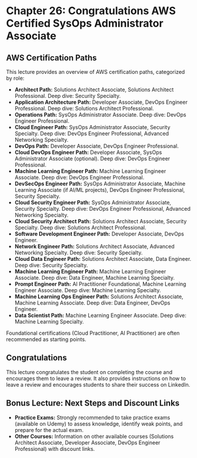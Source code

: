 # Chapter 26: Congratulations AWS Certified SysOps Administrator Associate

## AWS Certification Paths
This lecture provides an overview of AWS certification paths, categorized by role:
-   **Architect Path:** Solutions Architect Associate, Solutions Architect Professional. Deep dive: Security Specialty.
-   **Application Architecture Path:** Developer Associate, DevOps Engineer Professional. Deep dive: Solutions Architect Professional.
-   **Operations Path:** SysOps Administrator Associate. Deep dive: DevOps Engineer Professional.
-   **Cloud Engineer Path:** SysOps Administrator Associate, Security Specialty. Deep dive: DevOps Engineer Professional, Advanced Networking Specialty.
-   **DevOps Path:** Developer Associate, DevOps Engineer Professional.
-   **Cloud DevOps Engineer Path:** Developer Associate, SysOps Administrator Associate (optional). Deep dive: DevOps Engineer Professional.
-   **Machine Learning Engineer Path:** Machine Learning Engineer Associate. Deep dive: DevOps Engineer Professional.
-   **DevSecOps Engineer Path:** SysOps Administrator Associate, Machine Learning Associate (if AI/ML projects), DevOps Engineer Professional, Security Specialty.
-   **Cloud Security Engineer Path:** SysOps Administrator Associate, Security Specialty. Deep dive: DevOps Engineer Professional, Advanced Networking Specialty.
-   **Cloud Security Architect Path:** Solutions Architect Associate, Security Specialty. Deep dive: Solutions Architect Professional.
-   **Software Development Engineer Path:** Developer Associate, DevOps Engineer.
-   **Network Engineer Path:** Solutions Architect Associate, Advanced Networking Specialty. Deep dive: Security Specialty.
-   **Cloud Data Engineer Path:** Solutions Architect Associate, Data Engineer. Deep dive: Security Specialty.
-   **Machine Learning Engineer Path:** Machine Learning Engineer Associate. Deep dive: Data Engineer, Machine Learning Specialty.
-   **Prompt Engineer Path:** AI Practitioner Foundational, Machine Learning Engineer Associate. Deep dive: Machine Learning Specialty.
-   **Machine Learning Ops Engineer Path:** Solutions Architect Associate, Machine Learning Associate. Deep dive: Data Engineer, DevOps Engineer.
-   **Data Scientist Path:** Machine Learning Engineer Associate. Deep dive: Machine Learning Specialty.

Foundational certifications (Cloud Practitioner, AI Practitioner) are often recommended as starting points.

## Congratulations
This lecture congratulates the student on completing the course and encourages them to leave a review. It also provides instructions on how to leave a review and encourages students to share their success on LinkedIn.

## Bonus Lecture: Next Steps and Discount Links
-   **Practice Exams:** Strongly recommended to take practice exams (available on Udemy) to assess knowledge, identify weak points, and prepare for the actual exam.
-   **Other Courses:** Information on other available courses (Solutions Architect Associate, Developer Associate, DevOps Engineer Professional) with discount links.